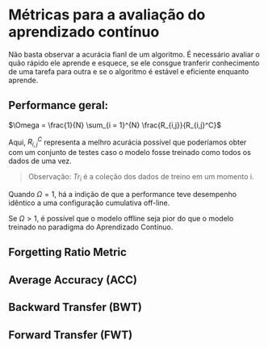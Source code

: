 # Métricas para a avaliação do aprendizado contínuo
Não basta observar a acurácia fianl de um algoritmo. É necessário avaliar o quão rápido ele aprende e esquece, se ele consgue tranferir conhecimento de uma tarefa para outra e se o algoritmo é estável e eficiente enquanto aprende.

## Performance geral:
 $\Omega = \frac{1}{N} \sum_{i = 1}^{N} \frac{R_{i,j}}{R_{i,j}^C}$

Aqui, $R_{i,j}^C$ representa a melhro acurácia possível que poderíamos obter com um conjunto de testes caso o modelo fosse treinado como todos os dados de uma vez.

> Observação: $Tr_i$ é a coleção dos dados de treino em um momento i.

Quando $\Omega = 1$, há a indição de que a performance teve desempenho idêntico a uma configuração cumulativa off-line.

Se $\Omega \gt 1$, é possível que o modelo offline seja pior do que o modelo treinado no paradigma do Aprendizado Contínuo.


## Forgetting Ratio Metric

## Average Accuracy (ACC)

## Backward Transfer (BWT)

## Forward Transfer (FWT)